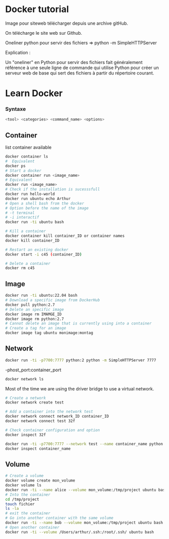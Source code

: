 # Docker tutorial

Image pour siteweb télécharger depuis une archive gitHub.

On télécharge le site web sur Github.

Oneliner python pour servir des fichiers ⇒ python -m SimpleHTTPServer

Explication :

Un "oneliner" en Python pour servir des fichiers fait généralement référence à une seule ligne de commande qui utilise Python pour créer un serveur web de base qui sert des fichiers à partir du répertoire courant.

# Learn Docker

### Syntaxe
```bash
<tool> <categories> <command_name> <options>
```
## Container

list container available 

```bash 
docker container ls
#  Equivalent
docker ps
# Start a docker
docker container run <image_name>
# Equivalent
docker run <image_name>
# Check if the installation is sucesssfull
docker run hello-world 
docker run ubuntu echo Arthur
# Open a shell bash from the docker
# Option before the name of the image
# -t terminal
# -i interactif
docker run -ti ubuntu bash 

# Kill a container
docker container kill container_ID or container names
docker kill container_ID

# Restart an existing docker
docker start -i c45 (container_ID)

# Delete a container
docker rm c45
```
## Image

```bash
docker run -ti ubuntu:22.04 bash
# Download a specific image from DockerHub
docker pull python:2.7
# Delete an specific image
docker image rm IMAMGE_ID
docker image rm python:2.7
# Cannot delete an image that is currently using into a container
# Create a tag for an image
docker image tag ubuntu monimage:montag
```
## Network

```bash
docker run -ti -p7700:7777 python:2 python -m SimpleHTTPServer 7777
```
-phost_port:container_port

```bash
docker network ls
```
Most of the time we are using the driver bridge to use a virtual network.
```bash
# Create a network
docker network create test

# Add a container into the network test
docker network connect network_ID container_ID 
docker network connect test 32f 

# Check container configuration and option
docker inspect 32f

docker run -ti -p7700:7777 --network test --name container_name python:2 python -m SimpleHTTPServer 7777
docker inspect container_name
```

## Volume

```bash
# Create a volume
docker volume create mon_volume
docker volume ls
docker run -ti --name alice --volume mon_volume:/tmp/project ubuntu bash
# Into the container
cd /tmp/project
touch fichier
ls -la
# exit the container
# Go into another container with the same volume
docker run -ti --name bob --volume mon_volume:/tmp/project ubuntu bash
# Open another container
docker run -ti --volume /Users/arthur/.ssh:/root/.ssh/ ubuntu bash
```